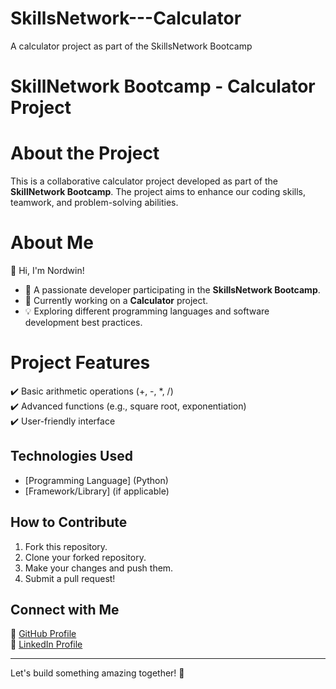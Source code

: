 # SkillsNetwork---Calculator
A calculator project as part of the SkillsNetwork Bootcamp
# SkillNetwork Bootcamp - Calculator Project

# About the Project
This is a collaborative calculator project developed as part of the **SkillNetwork Bootcamp**. The project aims to enhance our coding skills, teamwork, and problem-solving abilities.

# About Me
👋 Hi, I'm Nordwin!
- 🚀 A passionate developer participating in the **SkillsNetwork Bootcamp**.
- 🎯 Currently working on a **Calculator** project.
- 💡 Exploring different programming languages and software development best practices.

# Project Features
✔️ Basic arithmetic operations (+, -, *, /)  
✔️ Advanced functions (e.g., square root, exponentiation)  
✔️ User-friendly interface  

## Technologies Used
- [Programming Language] (Python)
- [Framework/Library] (if applicable)

## How to Contribute
1. Fork this repository.
2. Clone your forked repository.
3. Make your changes and push them.
4. Submit a pull request!

## Connect with Me
🔗 [GitHub Profile](https://github.com/Nordwin-icreate)  
🔗 [LinkedIn Profile](www.linkedin.com/in/nordwin-tepong-mukwate-b947b7b9)  

---

Let's build something amazing together! 🚀
